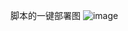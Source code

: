 脚本的一键部署图
![image](https://github.com/user-attachments/assets/5d3269f5-85db-4c3b-b15b-a99eaa129505)


